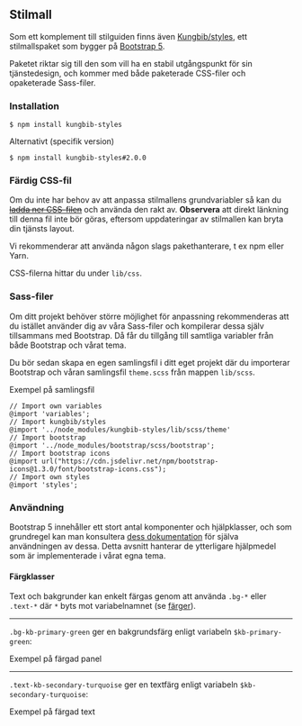## Stilmall

Som ett komplement till stilguiden finns även [Kungbib/styles](https://github.com/Kungbib/styles), ett stilmallspaket som bygger på [Bootstrap 5](https://getbootstrap.com/docs/5.0/).

Paketet riktar sig till den som vill ha en stabil utgångspunkt för sin tjänstedesign, och kommer med både paketerade CSS-filer och opaketerade Sass-filer.

### Installation

    $ npm install kungbib-styles
Alternativt (specifik version)

    $ npm install kungbib-styles#2.0.0

### Färdig CSS-fil
Om du inte har behov av att anpassa stilmallens grundvariabler så kan du <del>[ladda ner CSS-filen](#)</del> och använda den rakt av. **Observera** att direkt länkning till denna fil inte bör göras, eftersom uppdateringar av stilmallen kan bryta din tjänsts layout.

Vi rekommenderar att använda någon slags pakethanterare, t ex npm eller Yarn.

CSS-filerna hittar du under `lib/css`.

### Sass-filer
Om ditt projekt behöver större möjlighet för anpassning rekommenderas att du istället använder dig av våra Sass-filer och kompilerar dessa själv tillsammans med Bootstrap. Då får du tillgång till samtliga variabler från både Bootstrap och vårat tema.

Du bör sedan skapa en egen samlingsfil i ditt eget projekt där du importerar Bootstrap och våran samlingsfil `theme.scss` från mappen `lib/scss`.

Exempel på samlingsfil

````
// Import own variables
@import 'variables';
// Import kungbib/styles
@import '../node_modules/kungbib-styles/lib/scss/theme'
// Import bootstrap
@import '../node_modules/bootstrap/scss/bootstrap';
// Import bootstrap icons
@import url("https://cdn.jsdelivr.net/npm/bootstrap-icons@1.3.0/font/bootstrap-icons.css");
// Import own styles
@import 'styles';
```` 

### Användning

Bootstrap 5 innehåller ett stort antal komponenter och hjälpklasser, och som grundregel kan man konsultera [dess dokumentation](https://getbootstrap.com/docs/5.0/) för själva användningen av dessa. Detta avsnitt hanterar de ytterligare hjälpmedel som är implementerade i vårat egna tema.

#### Färgklasser

Text och bakgrunder kan enkelt färgas genom att använda `.bg-*` eller `.text-*` där `*` byts mot variabelnamnet (se [färger](#farger)).

---
`.bg-kb-primary-green` ger en bakgrundsfärg enligt variabeln `$kb-primary-green`:
<div class="bg-kb-primary-green">Exempel på färgad panel</div>

---

`.text-kb-secondary-turquoise` ger en textfärg enligt variabeln `$kb-secondary-turquoise`:

<div class="text-kb-secondary-turquoise">Exempel på färgad text</div>